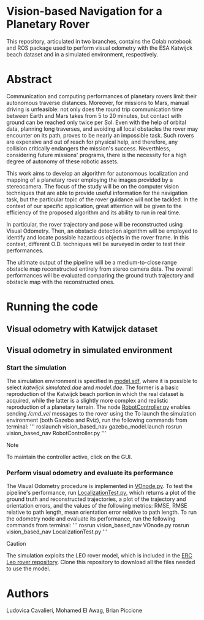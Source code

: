 # Vision-based Navigation for a Planetary Rover

This repository, articulated in two branches, contains the Colab notebook and ROS package used to perform visual odometry with the ESA Katwijck beach dataset and in a simulated environment, respectively.

# Abstract

Communication and computing performances of planetary rovers limit their autonomous traverse distances. Moreover, for missions to Mars, manual driving is unfeasible: not only does the round trip communication time between Earth and Mars takes from 5 to 20 minutes, but contact with ground can be reached only twice per Sol. Even with the help of orbital data, planning long traverses, and avoiding all local obstacles the rover may encounter on its path, proves to be nearly an impossible task. Such rovers are expensive and out of reach for physical help, and therefore, any collision critically endangers the mission's success. Neverthless, considering future missions' programs, there is the necessity for a high degree of autonomy of these robotic assets.

This work aims to develop an algorithm for autonomous localization and mapping of a planetary rover employing the images provided by a stereocamera. The focus of the study will be on the computer vision techniques that are able to provide useful information for the navigation task, but the particular topic of the rover guidance will not be tackled. In the context of our specific application, great attention will be given to the efficiency of the proposed algorithm and its ability to run in real time.

In particular, the rover trajectory and pose will be reconstructed using Visual Odometry. Then, an obstacle detection algorithm will be employed to identify and locate possible hazardous objects in the rover frame. In this context, different O.D. techniques will be surveyed in order to test their performances. 

The ultimate output of the pipeline will be a medium-to-close range obstacle map reconstructed entirely from stereo camera data. The overall performances will be evaluated comparing the ground truth trajectory and obstacle map with the reconstructed ones.

# Running the code

## Visual odometry with Katwijck dataset

## Visual odometry in simulated environment

### Start the simulation
The simulation environment is specified in [model.sdf](vision_based_nav/models/mars_like_environment/model.sdf), where it is possible to select *katwijck simulated.dae* amd *model.dae*. The former is a basic reproduction of the Katwijck beach portion in which the real dataset is acquired, while the latter is a slightly more complex and realistic reproduction of a planetary terrain. The node [RobotController.py](vision_based_nav/scripts/RobotController.py) enables sending */cmd_vel* messages to the rover using the 
To launch the simulation environment (both Gazebo and Rviz), run the following commands from terminal: 
'''
roslaunch vision_based_nav gazebo_model.launch 
rosrun vision_based_nav RobotController.py
'''
>[!NOTE]
>To maintain the controller active, click on the GUI.

### Perform visual odometry and evaluate its performance 
The Visual Odometry procedure is implemented in [VOnode.py](svision_based_nav/cripts/VOnode.py). To test the pipeline's performance, run [LocalizationTest.py](vision_based_nav/scripts/LocalizationTest.py), which returns a plot of the ground truth and reconstructed trajectories, a plot of the trajectory and orientation errors, and the values of the following metrics: RMSE, RMSE relative to path length, mean orientation error relative to path length. 
To run the odometry node and evaluate its performance, run the following commands from terminal: 
'''
rosrun vision_based_nav VOnode.py
rosrun vision_based_nav LocalizationTest.py
'''

>[!CAUTION]
>The simulation exploits the LEO rover model, which is included in the [ERC Leo rover repository](https://github.com/EuropeanRoverChallenge/ERC-Remote-Navigation-Sim). Clone this repository to download all the files needed to use the model. 

# Authors 

Ludovica Cavalieri, Mohamed El Awag, Brian Piccione